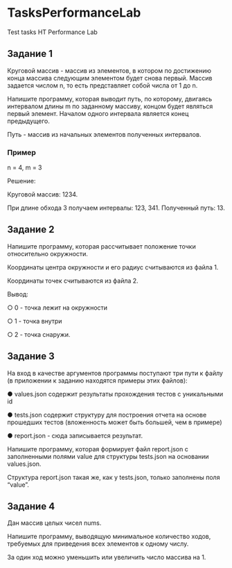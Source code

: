 # TasksPerformanceLab
Test tasks HT Performance Lab

## Задание 1
Круговой массив - массив из элементов, в котором по достижению конца массива следующим элементом будет снова первый. Массив задается числом n, то есть представляет собой числа от 1 до n.

Напишите программу, которая выводит путь, по которому, двигаясь интервалом длины m по заданному массиву, концом будет являться первый элемент. Началом одного интервала является конец предыдущего.

Путь - массив из начальных элементов полученных интервалов.
### Пример 
n = 4, m = 3

Решение:

Круговой массив: 1234.

При длине обхода 3 получаем интервалы: 123, 341. Полученный путь: 13.

## Задание 2
Напишите программу, которая рассчитывает положение точки относительно окружности.

Координаты центра окружности и его радиус считываются из файла 1.

Координаты точек считываются из файла 2.

Вывод: 

○ 0 - точка лежит на окружности

○ 1 - точка внутри

○ 2 - точка снаружи.

## Задание 3
На вход в качестве аргументов программы поступают три пути к файлу (в приложении к заданию находятся примеры этих файлов):

● values.json содержит результаты прохождения тестов с уникальными id

● tests.json содержит структуру для построения отчета на основе прошедших тестов (вложенность может быть большей, чем в примере)

● report.json - сюда записывается результат.

Напишите программу, которая формирует файл report.json с заполненными полями value для структуры tests.json на основании values.json.

Структура report.json такая же, как у tests.json, только заполнены поля “value”.

## Задание 4
Дан массив целых чисел nums.

Напишите программу, выводящую минимальное количество ходов, требуемых для приведения всех элементов к одному числу.

За один ход можно уменьшить или увеличить число массива на 1.
